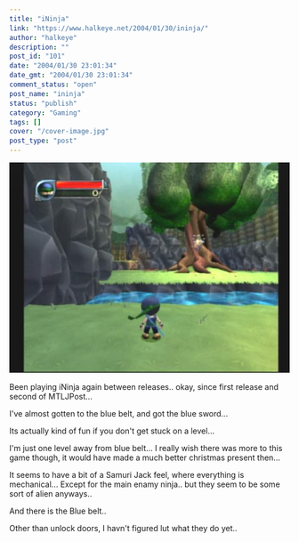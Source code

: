 ```yaml
---
title: "iNinja"
link: "https://www.halkeye.net/2004/01/30/ininja/"
author: "halkeye"
description: ""
post_id: "101"
date: "2004/01/30 23:01:34"
date_gmt: "2004/01/30 23:01:34"
comment_status: "open"
post_name: "ininja"
status: "publish"
category: "Gaming"
tags: []
cover: "/cover-image.jpg"
post_type: "post"
---
```


![](./Composite_Jan_30_005.jpg)

Been playing iNinja again between releases.. okay, since first release and second of MTLJPost...

I've almost gotten to the blue belt, and got the blue sword...  

Its actually kind of fun if you don't get stuck on a level...

I'm just one level away from blue belt... I really wish there was more to this game though, it would have made a much better christmas present then...

It seems to have a bit of a Samuri Jack feel, where everything is mechanical... Except for the main enamy ninja.. but they seem to be some sort of alien anyways..

And there is the Blue belt..  

Other than unlock doors, I havn't figured lut what they do yet..
